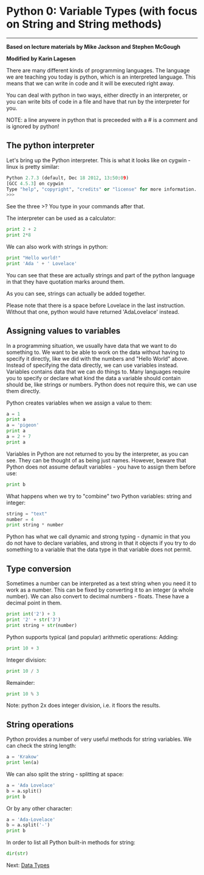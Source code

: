 # Python 0: Variable Types (with focus on String and String methods)

* * * * *

**Based on lecture materials by Mike Jackson and Stephen McGough**

**Modified by Karin Lagesen**

There are many different kinds of programming languages. The language we are teaching you today is python, which is an interpreted language. This means that we can write in code and it will be executed right away. 

You can deal with python in two ways, either directly in an interpreter, or you can write bits of code in a file and have that run by the interpreter for you. 

NOTE: a line anywere in python that is preceeded with a # is a comment and is ignored by python!

## The python interpreter

Let's bring up the Python interpreter. This is what it looks like on cygwin - linux is pretty similar:
```python
Python 2.7.3 (default, Dec 18 2012, 13:50:09)
[GCC 4.5.3] on cygwin
Type "help", "copyright", "credits" or "license" for more information.
>>>
```
See the three >? You type in your commands after that.

The interpreter can be used as a calculator:

```python
print 2 + 2
print 2*8
```

We can also work with strings in python:

```python
print "Hello world!"
print 'Ada ' + ' Lovelace'
```
You can see that these are actually strings and part of the python language in that they have quotation marks around them.

As you can see, strings can actually be added together.

Please note that there is a space before Lovelace in the last instruction. Without that one, python would have returned 'AdaLovelace' instead.

## Assigning values to variables

In a programming situation, we usually have data that we want to do something to. We want to be able to work on the data without having to specify it directly, like we did with the numbers and "Hello World" above. Instead of specifying the data directly, we can use variables instead. Variables contains data that we can do things to. Many languages require you to specify or declare what kind the data a variable should contain should be, like strings or numbers. Python does not require this, we can use them directly.

Python creates variables when we assign a value to them:
```python
a = 1
print a
a = 'pigeon'
print a
a = 2 + 7 
print a
```

Variables in Python are not returned to you by the interpreter, as you can see. They can be thought of as being just names. However, beware that Python does not assume default variables - you have to assign them before use:
```python
print b
```

What happens when we try to "combine" two Python variables: string and integer:
```python
string = "text"
number = 4
print string * number 
```

Python has what we call dynamic and strong typing - dynamic in that you do not have to declare variables, and strong in that it objects if you try to do something to a variable that the data type in that variable does not permit.

## Type conversion

Sometimes a number can be interpreted as a text string when you need it to work as a number. This can be fixed by converting it to an integer (a whole number). We can also convert to decimal numbers - floats. These have a decimal point in them.

```python
print int('2') + 3
print '2' + str('3')
print string + str(number)
```

Python supports typical (and popular) arithmetic operations: 
Adding:
```python
print 10 + 3
```

Integer division:
```python
print 10 / 3
```

Remainder:
```python
print 10 % 3
```

Note: python 2x does integer division, i.e. it floors the results.
 

## String operations

Python provides a number of very useful methods for string variables.
We can check the string length:

```python
a = 'Krakow'
print len(a)
```

We can also split the string - splitting at space:
```python
a = 'Ada Lovelace'
b = a.split()
print b
```

Or by any other character:
```python
a = 'Ada-Lovelace'
b = a.split('-')
print b
```


In order to list all Python built-in methods for string:
```python
dir(str)
```



Next: [Data Types](1_Data_Types.md)
